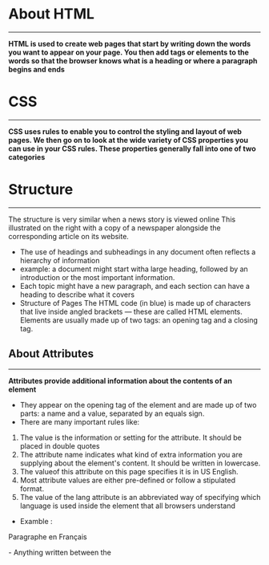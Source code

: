 # About HTML
------------
**HTML is used to create web pages that start by writing down the words you want to appear on your page. You then add tags or elements to the words so
that the browser knows what is a heading or where a paragraph begins and ends**


# CSS
------
**CSS uses rules to enable you to control the styling and layout
of web pages. We then go on to look at the wide variety of CSS
properties you can use in your CSS rules. These properties generally fall into one of two categories**



# Structure
------------
The structure is very similar when a news story is viewed online This illustrated on the right with a copy of a newspaper alongside the corresponding article on its website.
- The use of headings and subheadings in any document often reflects a hierarchy of information
- example:
a document might start witha large heading, followed by an introduction or the most important information.
- Each topic might have a new paragraph, and each section can have a heading to describe what it covers
- Structure of Pages
The HTML code (in blue) is made up of characters that live inside angled brackets 
— these are called HTML elements. Elements are usually made up of two tags: an opening tag and a closing tag.


## About Attributes
-------------------
**Attributes provide additional information about the contents of an element**
- They appear on the opening tag of the element and are made up of two parts: a name and a value, separated by an equals sign.
- There are many important rules like:
1. The value is the information or setting for the attribute. It should be placed in double quotes
2. The attribute name indicates what kind of extra information you are supplying about the element's content. It should be written in lowercase.
3. The valueof this attribute on this page specifies it is in US English.
4. Most attribute values are either pre-defined or follow a stipulated format.
5. The value of the lang attribute is an abbreviated way of specifying which language is used inside the element that all browsers understand
- Examble :
<p lang="fr">   Paragraphe en Français <p>
 - Anything written between the <title> tags will appear in the title bar (or tabs) at the top of the browser window, highlighted in orange here. 
  

## About Extra Markup
---------------------
### we will focus and learn about:

● The different versions of HTML and how to indicate which
version you are using
● How to add comments to your code
● Global attributes, which are attributes that can be used on
any element, including the class and id attributes
● Elements that are used to group together parts of the page
where no other element is suitable
● How to embed a page within a page using iframes
● How to add information about the web page using the
<meta> element
● Adding characters such as angled brackets and copyright
symbols

### DOCTYPEs
![DOCTYPEs](https://www.minddevelopmentanddesign.com/wp-content/uploads/2009/12/shutterstock_117763438.jpg)
**each web page should begin with a DOCTYPE declaration to tell a browser which version of HTML the page is using**

## Comments in HTML
<!-- -->
If you want to add a comment to your code that will not be visible in the user's browser, you can add the text between these
characters:
<!-- comment goes here -->

![](https://www.w3resource.com/w3r_images/html-comment.png)


------------------------------------------------------------
## Block Elements

!{}(https://puzzleweb.ru/en/images/html/type_el.png)

Some elements will always appear to start on a new line in the browser window. These are known as block level elements. 





